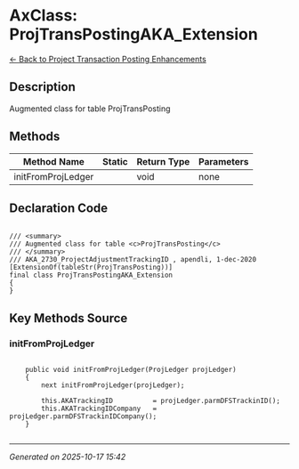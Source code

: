 # AxClass: ProjTransPostingAKA_Extension

[← Back to Project Transaction Posting Enhancements](../README.md)

## Description

<summary> Augmented class for table <c>ProjTransPosting</c> </summary>

## Methods

| Method Name | Static | Return Type | Parameters |
|-------------|--------|-------------|------------|
| initFromProjLedger |  | void | none |

## Declaration Code

```xpp

/// <summary>
/// Augmented class for table <c>ProjTransPosting</c>
/// </summary>
/// AKA_2730_ProjectAdjustmentTrackingID , apendli, 1-dec-2020
[ExtensionOf(tableStr(ProjTransPosting))]
final class ProjTransPostingAKA_Extension
{
}

```

## Key Methods Source

### initFromProjLedger

```xpp

    public void initFromProjLedger(ProjLedger projLedger)
    {
        next initFromProjLedger(projLedger);

        this.AKATrackingID          = projLedger.parmDFSTrackinID();
        this.AKATrackingIDCompany   = projLedger.parmDFSTrackinIDCompany();
    }


```

---

*Generated on 2025-10-17 15:42*
